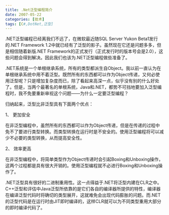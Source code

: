 ```yaml
---
title: .Net泛型编程简介
date: 2007-05-22
categories: [技术]
tags: [C#,DotNet,泛型]
---
```


.NET泛型编程已经离我们不远了，在微软最近随SQL Server Yukon Beta1发行的.NET Framework 1.2中就已经有了泛型的影子。虽然现在它还是问题多多，但是相信随着新版.NET Framework的正式发行（正式发行时的版本号会是2.0），这些问题会得到解决。因此我们也该为.NET泛型编程做些准备了。
<!--more-->

.NET系统是一个单根继承系统，所有的类型都派生自Object。我以前一直认为在单根继承系统中用不着泛型。既然所有的东西都可以作为Object传递，又何必使用泛型呢？只是增加复杂度而已，除了看起来高深一点，似乎没有别的什么好处了。但是，当两个最著名的单根系统，Java和.NET，都势不可挡地要加入泛型编程时，我不免要重新审视这个问题——为什么一定要泛型编程？

归纳起来，泛型比非泛型具有下面两个优点：

1、 更加安全

在非泛型编程中，虽然所有的东西都可以作为Object传递，但是在传递的过程中免不了要进行类型转换。而类型转换在运行时是不安全的。使用泛型编程将可以减少不必要的类型转换，从而提高安全性。

2、 效率更高

在非泛型编程中，将简单类型作为Object传递时会引起Boxing和Unboxing操作，这两个过程都是具有很大开销的。使用泛型编程就不必进行Boxing和Unboxing操作了。

.NET泛型具有很好的二进制重用性。这一点得益于.NET将泛型内建在CLR之中。C++泛型和评估中Java泛型所依靠的是它们各自的编译器所提供的特性，编译器在编译泛型代码时将确切的类型展开，这就难免会出现代码膨胀的问题。而.NET的泛型代码是在运行时由JIT即时编译的，这样CLR就可以为不同类型重用大部分的即时编译代码了。

